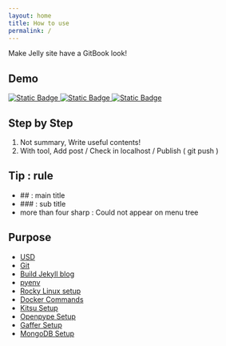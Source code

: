 ```yaml
---
layout: home
title: How to use
permalink: /
---
```


Make Jelly site have a GitBook look!

## Demo

[![Static Badge](https://img.shields.io/badge/Jekyll%20Gitbook%20Themes-yellowgreen)
](https://sighingnow.github.io/jekyll-gitbook)
[![Static Badge](https://img.shields.io/badge/Jekyll%20Gitbook%20github-blue)
](https://github.com/sighingnow/jekyll-gitbook)
[![Static Badge](https://img.shields.io/badge/badgeMaker-Shields%20io-important)
](https://shields.io/badges)

## Step by Step

1. Not summary, Write useful contents!
2. With tool, Add post / Check in localhost / Publish ( git push )

## Tip : rule
- \## : main title
- \### : sub title
- more than four sharp : Could not appear on menu tree

## Purpose

- [USD](https://taiyeong.github.io/pipeline/2024-01-26-git.html)
- [Git](https://taiyeong.github.io/pipeline/2024-01-26-usd.html)
- [Build Jekyll blog]()
- [pyenv]()
- [Rocky Linux setup]()
- [Docker Commands]()
- [Kitsu Setup]()
- [Openpype Setup]()
- [Gaffer Setup]()
- [MongoDB Setup]()
